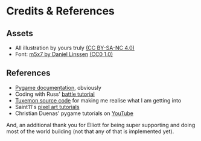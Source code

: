 # Credits & References

## Assets

+ All illustration by yours truly [(CC BY-SA-NC 4.0)](https://creativecommons.org/licenses/by-nc-sa/4.0/)
+ Font: [m5x7 by Daniel Linssen](https://managore.itch.io/m5x7) [(CC0 1.0)](https://creativecommons.org/publicdomain/zero/1.0/)

## References

+ [Pygame documentation](https://www.pygame.org/docs/), obviously
+ Coding with Russ' [battle tutorial](https://youtu.be/8ZQqmvXbHCI)
+ [Tuxemon source code](https://github.com/Tuxemon/Tuxemon/tree/development/tuxemon) for making me realise what I am getting into
+ Saint11's [pixel art tutorials](https://saint11.org/blog/pixel-art-tutorials/)
+ Christian Duenas' pygame tutorials on [YouTube](https://www.youtube.com/channel/UCB2mKxxXPK3X8SJkAc-db3A)

And, an additional thank you for Elliott for being super supporting and doing most of the world building (not that any of that is implemented yet).
